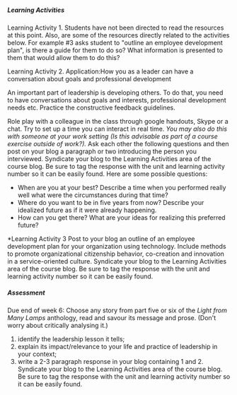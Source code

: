##### **Learning Activities**

Learning Activity 1. Students have not been directed to read the resources at this point. Also, are some of the resources directly related to the activities below. For example #3 asks student to "outline an employee development plan", is there a guide for them to do so? What information is presented to them that would allow them to do this? 

Learning Activity 2. Application:How you as a leader can have a conversation about goals and professional development

An important part of leadership is developing others. To do that, you need to have conversations about goals and interests, professional development needs etc. Practice the constructive feedback guidelines.

Role play with a colleague in the class through google handouts, Skype or a chat. Try to set up a time you can interact in real time. _You may also do this with someone at your work setting (Is this advisable as part of a course exercise outside of work?)._ Ask each other the following questions and then post on your blog a paragraph or two introducing the person you interviewed. Syndicate your blog to the Learning Activities area of the course blog. Be sure to tag the response with the unit and learning activity number so it can be easily found. Here are some possible questions:

* When are you at your best? Describe a time when you performed really well what were the circumstances during that time?
* Where do you want to be in five years from now?
   Describe your idealized future as if it were already happening.
* How can you get there? What are your ideas for realizing this preferred future?

*Learning Activity 3
 Post to your blog an outline of an employee development plan for your organization using technology.  Include methods to promote organizational citizenship behavior, co-creation and innovation in a service-oriented culture. Syndicate your blog to the Learning Activities area of the course blog. Be sure to tag the response with the unit and learning activity number so it can be easily found.

##### **Assessment**

Due end of week 6: Choose any story from part five or six of the _Light from Many Lamps_ anthology, read and savour its message and prose. \(Don't worry about critically analysing it.\)

1. identify the leadership lesson it tells;
2. explain its impact/relevance to your life and practice of leadership in your context;
3. write a 2-3 paragraph response in your blog containing 1 and 2. Syndicate your blog to the Learning Activities area of the course blog. Be sure to tag the response with the unit and learning activity number so it can be easily found.



